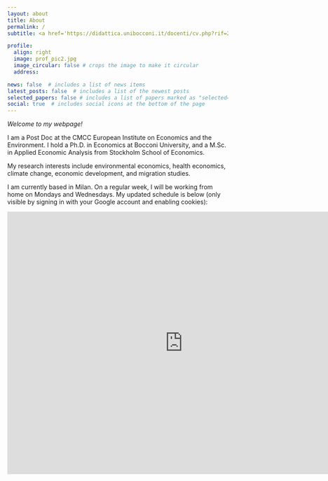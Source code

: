 ```yaml
---
layout: about
title: About
permalink: /
subtitle: <a href='https://didattica.unibocconi.it/docenti/cv.php?rif=236473'>Bocconi University - Department of Economics</a>.

profile:
  align: right
  image: prof_pic2.jpg
  image_circular: false # crops the image to make it circular
  address:

news: false  # includes a list of news items
latest_posts: false  # includes a list of the newest posts
selected_papers: false # includes a list of papers marked as "selected={true}"
social: true  # includes social icons at the bottom of the page
---
```


<!-- Google tag (gtag.js) -->
<script async src="https://www.googletagmanager.com/gtag/js?id=G-V4SJYKK7D6"></script>
<script>
  window.dataLayer = window.dataLayer || [];
  function gtag(){dataLayer.push(arguments);}
  gtag('js', new Date());

  gtag('config', 'G-V4SJYKK7D6');
</script>

*Welcome to my webpage!*

I am a Post Doc at the CMCC European Institute on Economics and the Environment. I hold a Ph.D. in Economics at Bocconi University, and a M.Sc. in Applied Economic Analysis from Stockholm School of Economics.

My research interests include environmental economics, health economics, climate change, economic development, and migration studies.

I am currently based in Milan. On a regular week, I will be working from home on Mondays and Wednesdays. My updated schedule is below (only visible by signing in with your Google account and enabling cookies):

<iframe src="https://calendar.google.com/calendar/embed?height=600&wkst=2&ctz=Europe%2FRome&bgcolor=%23ffffff&showTz=0&showCalendars=0&showTabs=0&showPrint=0&showDate=0&showNav=0&showTitle=0&src=MDMyMDZlNTQxYzMzZTc4ZTkzMWI0ZGZhZTFjNDcwNDc2YWFjN2Q4NTIzNDg3NjdjOWUyMzdkMzg3OWMxMWMzM0Bncm91cC5jYWxlbmRhci5nb29nbGUuY29t&src=MzAyMTk0NjhjNTdkNDRiYjVhNzExOGVmMjIzOTYzYjUyZjUwMGM4MjI0ZWZmMmNiYmUzODIwNTMyZjRkNmM2MkBncm91cC5jYWxlbmRhci5nb29nbGUuY29t&src=YmQ4OTY2ZjRkZDhhN2I2MjI1Y2JkYWMyNzlkOGIyMjdiYmEyZjcwMThlMmZkYmUyZjQwMGMwMmU5MDc3YjBkM0Bncm91cC5jYWxlbmRhci5nb29nbGUuY29t&src=MGRlOGNiMjU4ZTQwMzMzZTI0OWU1MmViMDNiODUzYjc2ZGRlODcyYzkwZTQwN2IwNDM1NDk4NTQ1YTUzZTA5MkBncm91cC5jYWxlbmRhci5nb29nbGUuY29t&src=Mzc3OThiZDYzMjA1YTVhOWRkYzViMjA1ZGRkZDIzOGE0YTkxNDkwZTBkNmJjZGRiM2JiY2I5ZjZhYTBlYWMzZkBncm91cC5jYWxlbmRhci5nb29nbGUuY29t&color=%23F6BF26&color=%230B8043&color=%23A79B8E&color=%238E24AA&color=%23E67C73" style="border-width:0" width="800" height="600" frameborder="0" scrolling="no"></iframe>
